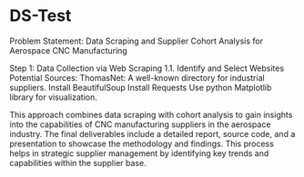# DS-Test
Problem Statement: Data Scraping and Supplier Cohort Analysis for Aerospace CNC Manufacturing

Step 1: Data Collection via Web Scraping
1.1. Identify and Select Websites
Potential Sources:
ThomasNet: A well-known directory for industrial suppliers.
Install BeautifulSoup
Install Requests
Use python Matplotlib library for visualization.

This approach combines data scraping with cohort analysis to gain insights into the capabilities of CNC manufacturing suppliers in the aerospace industry. The final deliverables include a detailed report, source code, and a presentation to showcase the methodology and findings. This process helps in strategic supplier management by identifying key trends and capabilities within the supplier base.
